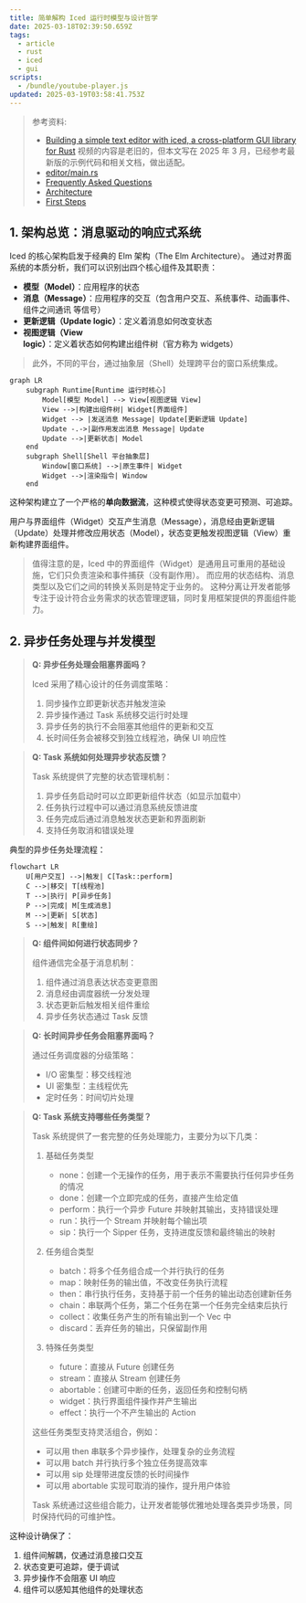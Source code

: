 ```yaml
---
title: 简单解构 Iced 运行时模型与设计哲学
date: 2025-03-18T02:39:50.659Z
tags:
  - article
  - rust
  - iced
  - gui
scripts:
  - /bundle/youtube-player.js
updated: 2025-03-19T03:58:41.753Z
---
```


> 参考资料:
>
> - [Building a simple text editor with iced, a cross-platform GUI library for Rust](https://www.youtube.com/watch?v=gcBJ7cPSALo)
>   视频的内容是老旧的，但本文写在 2025 年 3 月，已经参考最新版的示例代码和相关文档，做出适配。
> - [editor/main.rs](https://github.com/iced-rs/iced/blob/9c1edc3/examples/editor/src/main.rs)
> - [Frequently Asked Questions](https://github.com/iced-rs/book/blob/1176472/src/faq.md)
> - [Architecture](https://github.com/iced-rs/book/blob/1176472/src/architecture.md)
> - [First Steps](https://github.com/iced-rs/book/blob/1176472/src/first-steps.md)
>
> <com-youtube-player videoId="gcBJ7cPSALo" />

## 1. 架构总览：消息驱动的响应式系统

Iced 的核心架构启发于经典的 Elm 架构（The Elm Architecture）。
通过对界面系统的本质分析，我们可以识别出四个核心组件及其职责：

- **模型（Model）**：应用程序的状态
- **消息（Message）**：应用程序的交互（包含用户交互、系统事件、动画事件、组件之间通讯 等信号）
- **更新逻辑（Update logic）**：定义着消息如何改变状态
- **视图逻辑（View logic）**：定义着状态如何构建出组件树（官方称为 widgets）

> 此外，不同的平台，通过抽象层（Shell）处理跨平台的窗口系统集成。

```mermaid
graph LR
    subgraph Runtime[Runtime 运行时核心]
        Model[模型 Model] --> View[视图逻辑 View]
        View -->|构建出组件树| Widget[界面组件]
        Widget --> |发送消息 Message| Update[更新逻辑 Update]
        Update -.->|副作用发出消息 Message| Update
        Update -->|更新状态| Model
    end
    subgraph Shell[Shell 平台抽象层]
        Window[窗口系统] -->|原生事件| Widget
        Widget -->|渲染指令| Window
    end
```

这种架构建立了一个严格的**单向数据流**，这种模式使得状态变更可预测、可追踪。

用户与界面组件（Widget）交互产生消息（Message），消息经由更新逻辑（Update）处理并修改应用状态（Model），状态变更触发视图逻辑（View）重新构建界面组件。

> 值得注意的是，Iced 中的界面组件（Widget）是通用且可重用的基础设施，它们只负责渲染和事件捕获（没有副作用）。
> 而应用的状态结构、消息类型以及它们之间的转换关系则是特定于业务的。
> 这种分离让开发者能够专注于设计符合业务需求的状态管理逻辑，同时复用框架提供的界面组件能力。

## 2. 异步任务处理与并发模型

> **Q: 异步任务处理会阻塞界面吗？**
>
> Iced 采用了精心设计的任务调度策略：
>
> 1. 同步操作立即更新状态并触发渲染
> 2. 异步操作通过 Task 系统移交运行时处理
> 3. 异步任务的执行不会阻塞其他组件的更新和交互
> 4. 长时间任务会被移交到独立线程池，确保 UI 响应性

> **Q: Task 系统如何处理异步状态反馈？**
>
> Task 系统提供了完整的状态管理机制：
>
> 1. 异步任务启动时可以立即更新组件状态（如显示加载中）
> 2. 任务执行过程中可以通过消息系统反馈进度
> 3. 任务完成后通过消息触发状态更新和界面刷新
> 4. 支持任务取消和错误处理

典型的异步任务处理流程：

```mermaid
flowchart LR
    U[用户交互] -->|触发| C[Task::perform]
    C -->|移交| T[线程池]
    T -->|执行| P[异步任务]
    P -->|完成| M[生成消息]
    M -->|更新| S[状态]
    S -->|触发| R[重绘]
```

> **Q: 组件间如何进行状态同步？**
>
> 组件通信完全基于消息机制：
>
> 1. 组件通过消息表达状态变更意图
> 2. 消息经由调度器统一分发处理
> 3. 状态更新后触发相关组件重绘
> 4. 异步任务状态通过 Task 反馈

> **Q: 长时间异步任务会阻塞界面吗？**
>
> 通过任务调度器的分级策略：
>
> - I/O 密集型：移交线程池
> - UI 密集型：主线程优先
> - 定时任务：时间切片处理

> **Q: Task 系统支持哪些任务类型？**
>
> Task 系统提供了一套完整的任务处理能力，主要分为以下几类：
>
> 1. 基础任务类型
>
>    - none：创建一个无操作的任务，用于表示不需要执行任何异步任务的情况
>    - done：创建一个立即完成的任务，直接产生给定值
>    - perform：执行一个异步 Future 并映射其输出，支持错误处理
>    - run：执行一个 Stream 并映射每个输出项
>    - sip：执行一个 Sipper 任务，支持进度反馈和最终输出的映射
>
> 2. 任务组合类型
>
>    - batch：将多个任务组合成一个并行执行的任务
>    - map：映射任务的输出值，不改变任务执行流程
>    - then：串行执行任务，支持基于前一个任务的输出动态创建新任务
>    - chain：串联两个任务，第二个任务在第一个任务完全结束后执行
>    - collect：收集任务产生的所有输出到一个 Vec 中
>    - discard：丢弃任务的输出，只保留副作用
>
> 3. 特殊任务类型
>    - future：直接从 Future 创建任务
>    - stream：直接从 Stream 创建任务
>    - abortable：创建可中断的任务，返回任务和控制句柄
>    - widget：执行界面组件操作并产生输出
>    - effect：执行一个不产生输出的 Action
>
> 这些任务类型支持灵活组合，例如：
>
> - 可以用 then 串联多个异步操作，处理复杂的业务流程
> - 可以用 batch 并行执行多个独立任务提高效率
> - 可以用 sip 处理带进度反馈的长时间操作
> - 可以用 abortable 实现可取消的操作，提升用户体验
>
> Task 系统通过这些组合能力，让开发者能够优雅地处理各类异步场景，同时保持代码的可维护性。

这种设计确保了：

1. 组件间解耦，仅通过消息接口交互
2. 状态变更可追踪，便于调试
3. 异步操作不会阻塞 UI 响应
4. 组件可以感知其他组件的处理状态
